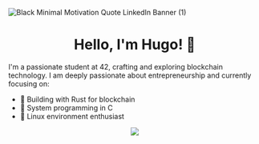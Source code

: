 ![Black Minimal Motivation Quote LinkedIn Banner (1)](https://github.com/user-attachments/assets/a6b98c54-a724-490b-929a-1da77aca87d1)
<h1 align="center">Hello, I'm Hugo! 👋</h1>

I'm a passionate student at 42, crafting and exploring blockchain technology. I am deeply passionate about entrepreneurship and currently focusing on:

- 🦀 Building with Rust for blockchain
- 🎯 System programming in C
- 🐧 Linux environment enthusiast

<p align="center">
  <a href="https://skillicons.dev">
    <img src="https://skillicons.dev/icons?i=solidity,rust,c,linux" />
  </a>
</p>
